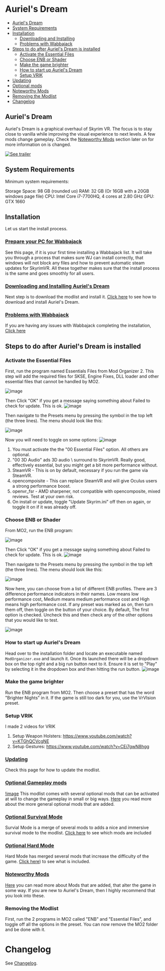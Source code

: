 # Auriel's Dream

- [Auriel's Dream](#auriel-s-dream)
- [System Requirements](#system-requirements)
- [Installation](#installation)
  - [Downloading and Installing](#downloading-and-installing)
  - [Problems with Wabbajack](#problems-with-wabbajack)
- [Steps to do after Auriel's Dream is installed](#steps-to-do-after-auriels-dream-is-installed)
  - [Activate the Essential Files](#activate-the-essential-files)
  - [Choose ENB or Shader](#choose-enb-or-shader)
  - [Make the game brighter](#make-the-game-brighter)
  - [How to start up Auriel's Dream](#how-to-start-up-auriels-dream)
  - [Setup VRIK](#setup-vrik)
- [Updating](#updating)
- [Optional mods](#optional-mods)
- [Noteworthy Mods](#noteworthy-mods)
- [Removing the Modlist](#removing-the-modlist)
- [Changelog](#changelog)

## Auriel's Dream

Auriel's Dream is a graphical overhaul of Skyrim VR. The focus is to stay close to vanilla while improving the visual experience to next levels. A few mods change gameplay. Check the [Noteworthy Mods](#noteworthy-mods) section later on for more information on is changed.


[![See trailer](https://i.ibb.co/GP7mJ0K/preview.jpg)](https://youtu.be/ZYQVn2SGNI0)

## System Requirements

Minimum system requirements:

Storage Space: 98 GB (rounded uo)
RAM: 32 GB (Or 16GB with a 20GB windows page file)
CPU: Intel Core i7-7700HQ, 4 cores at 2.80 GHz
GPU: GTX 1660

## Installation
Let us start the install process.

### [Prepare your PC for Wabbajack](https://github.com/Kvitekvist/Auriel-s-Dream/wiki/Pre-install)
See this page, if it is your first time installing a Wabbajack list.
It will take you through a process that makes sure WJ can install correctly, that windows will not block any files and how to prevent automatic steam updates for SkyrimVR. All these together makes sure that the install process is the same and goes smoothly for all users.

### [Downloading and Installing Auriel's Dream](https://github.com/Kvitekvist/Auriel-s-Dream/wiki/Download-and-Installing-the-modlist)
Next step is to download the modlist and install it. [Click here](https://github.com/Kvitekvist/Auriel-s-Dream/wiki/Download-and-Installing-the-modlist) to see how to download and install Auriel's Dream.

### [Problems with Wabbajack](https://github.com/Kvitekvist/Auriel-s-Dream/wiki/Problems-with-Wabbajack)
If you are having any issues with Wabbajack completing the installation, [Click here](https://github.com/Kvitekvist/Auriel-s-Dream/wiki/Problems-with-Wabbajack)

## Steps to do after Auriel's Dream is installed

### Activate the Essential Files

First, run the program named Essentials Files from Mod Organizer 2.
This step will add the required files for SKSE, Engine Fixes, DLL loader and other essential files that cannot be handled by MO2.

![image](https://i.ibb.co/KrvCB09/essentials1.jpg)

Then Click "OK" if you get a message saying something about Failed to check for update. This is ok.
![image](https://github.com/Kvitekvist/Auriel-s-Dream/blob/master/images/update_enb.png?raw=true)

Then navigate to the Presets menu by pressing the symbol in the top left (the three lines). The menu should look like this:

![image](https://i.ibb.co/YkFSZJ1/enb3.jpg)

Now you will need to toggle on some options:
![image](https://github.com/Kvitekvist/Auriel-s-Dream/blob/master/images/essentail_toggle.png?raw=true)
1. You must activate the the "00 Essential Files" option. All others are optional.
2. "00 3D Audio" ads 3D audio \ surround to SkyrimVR. Really good, effectively essential, but you might get a bit more performance without.
3. SteamVR - This is on by default, necessary if you run the game via SteamVR.
4. opencompoisite - This can replace SteamVR and will give Oculus users a strong performance boost.
5. openvr_fsr - AMD sharpener, not compatible with opencomposite, mixed reviews. Test at your own risk.
6. On install or update, toggle "Update Skyrim.ini" off then on again, or toggle it on if it was already off.

### Choose ENB or Shader
From MO2, run the ENB program:

![image](https://i.ibb.co/9YSbjZG/enb1.jpg)

Then Click "OK" if you get a message saying something about Failed to check for update. This is ok.
![image](https://github.com/Kvitekvist/Auriel-s-Dream/blob/master/images/update_enb.png?raw=true)

Then navigate to the Presets menu by pressing the symbol in the top left (the three lines). The menu should look like this:

![image](https://i.ibb.co/YkFSZJ1/enb3.jpg)

Now here, you can choose from a list of different ENB profiles. There are 3 difference performance indicators in their names. Low means low performance cost, Medium means medium performance cost and High means high performance cost. 
If any preset was marked as on, then turn them off, then toggle on the button of your choice. By default, The first option is checked. Uncheck this and then check any of the other options that you would like to test.

![image](https://i.ibb.co/FH866MN/enb4.jpg)

### How to start up Auriel's Dream

Head over to the installation folder and locate an executable named `ModOrganizer.exe` and launch it. Once its launched there will be a dropdown box on the top right and a big run button next to it. Ensure it is set to "Play" by selecting it in the dropdown box and then hitting the run button.
![image](https://github.com/Kvitekvist/Auriel-s-Dream/blob/master/images/run%20AD.jpg?raw=true)

### Make the game brighter
Run the ENB program from MO2. Then choose a preset that has the word "Brighter Nights" in it. If the game is still too dark for you, use the VrVIsion preset.

### Setup VRIK
I made 2 videos for VRIK
1. Setup Weapon Holsters: https://www.youtube.com/watch?v=KTGhQCVcgNE
2. Setup Gestures: https://www.youtube.com/watch?v=CEi7gwN8hgg


### [Updating](https://github.com/Kvitekvist/Auriel-s-Dream/wiki/Updating-the-Modlist)
Check this page for how to update the modlist.

### [Optional Gameplay mods](https://github.com/Kvitekvist/Auriel-s-Dream/wiki/Optional-Gameplay-Mods)
[!image](https://github.com/Kvitekvist/Auriel-s-Dream/blob/master/images/optional_gameplay_mods.png?raw=true)
This modlist comes with several optional mods that can be activated at will to change the gameplay in small or big ways.
[Here](https://github.com/Kvitekvist/Auriel-s-Dream/wiki/Optional-Gameplay-Mods) you read more about the more general optional mods that are added.

### [Optional Survival Mode](https://github.com/Kvitekvist/Auriel-s-Dream/wiki/Survival-Mode)

Survial Mode is a merge of several mods to adds a nice and immersive survival mode to the modlist.
[Click here](https://github.com/Kvitekvist/Auriel-s-Dream/wiki/Survival-Mode) to see which mods are included

### [Optional Hard Mode](https://github.com/Kvitekvist/Auriel-s-Dream/wiki/Hard-Mode)

Hard Mode has merged several mods that increase the difficulty of the game. [Click here](https://github.com/Kvitekvist/Auriel-s-Dream/wiki/Hard-Mode)) to see what is included.

### [Noteworthy Mods](https://github.com/Kvitekvist/Auriel-s-Dream/wiki/Noteworthy-Mods)

[Here](https://github.com/Kvitekvist/Auriel-s-Dream/wiki/Noteworthy-Mods) you can read more about Mods that are added, that alter the game in some way. If you are new to Auriel's Dream, then I highly recommend that you look into these.

### Removing the Modlist

First, run the 2 programs in MO2 called "ENB" and "Essential Files", and toggle off all the options in the preset. You can now remove the MO2 folder and be done with it.

# Changelog

See [Changelog](CHANGELOG.md).
